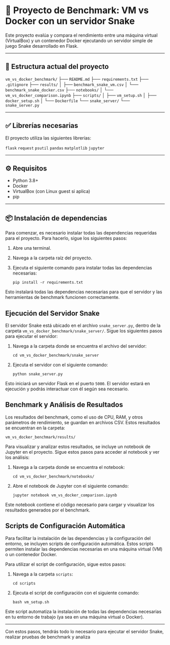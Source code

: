 # 🐍 Proyecto de Benchmark: VM vs Docker con un servidor Snake

Este proyecto evalúa y compara el rendimiento entre una máquina virtual (VirtualBox) y un contenedor Docker ejecutando un servidor simple de juego Snake desarrollado en Flask.

---

## 📁 Estructura actual del proyecto

`vm_vs_docker_benchmark/`
├── `README.md`
├── `requirements.txt`
├── `.gitignore`
├── `results/`
│ ├── `benchmark_snake_vm.csv`
│ └── `benchmark_snake_docker.csv`
├── `notebooks/`
│ └── `vm_vs_docker_comparison.ipynb`
├── `scripts/`
│ ├── `vm_setup.sh`
│ ├── `docker_setup.sh`
│ └── `Dockerfile`
└── `snake_server/`
└── `snake_server.py`

---

## ✅ Librerías necesarias

El proyecto utiliza las siguientes librerías:

`flask`
`request`
`psutil`
`pandas`
`matplotlib`
`jupyter`


---

## ⚙️ Requisitos

- Python 3.8+
- Docker
- VirtualBox (con Linux guest si aplica)
- pip

---

## 📦 Instalación de dependencias

Para comenzar, es necesario instalar todas las dependencias requeridas para el proyecto. Para hacerlo, sigue los siguientes pasos:

1. Abre una terminal.
2. Navega a la carpeta raíz del proyecto.
3. Ejecuta el siguiente comando para instalar todas las dependencias necesarias:

    ```
    pip install -r requirements.txt
    ```

Esto instalará todas las dependencias necesarias para que el servidor y las herramientas de benchmark funcionen correctamente.

## Ejecución del Servidor Snake

El servidor Snake está ubicado en el archivo `snake_server.py`, dentro de la carpeta `vm_vs_docker_benchmark/snake_server/`. Sigue los siguientes pasos para ejecutar el servidor:

1. Navega a la carpeta donde se encuentra el archivo del servidor:

    ```
    cd vm_vs_docker_benchmark/snake_server
    ```

2. Ejecuta el servidor con el siguiente comando:

    ```
    python snake_server.py
    ```

Esto iniciará un servidor Flask en el puerto `5000`. El servidor estará en ejecución y podrás interactuar con él según sea necesario.

## Benchmark y Análisis de Resultados

Los resultados del benchmark, como el uso de CPU, RAM, y otros parámetros de rendimiento, se guardan en archivos CSV. Estos resultados se encuentran en la carpeta:

`vm_vs_docker_benchmark/results/`


Para visualizar y analizar estos resultados, se incluye un notebook de Jupyter en el proyecto. Sigue estos pasos para acceder al notebook y ver los análisis:

1. Navega a la carpeta donde se encuentra el notebook:

    ```
    cd vm_vs_docker_benchmark/notebooks/
    ```

2. Abre el notebook de Jupyter con el siguiente comando:

    ```
    jupyter notebook vm_vs_docker_comparison.ipynb
    ```

Este notebook contiene el código necesario para cargar y visualizar los resultados generados por el benchmark.

## Scripts de Configuración Automática

Para facilitar la instalación de las dependencias y la configuración del entorno, se incluyen scripts de configuración automática. Estos scripts permiten instalar las dependencias necesarias en una máquina virtual (VM) o un contenedor Docker.

Para utilizar el script de configuración, sigue estos pasos:

1. Navega a la carpeta `scripts`:

    ```
    cd scripts
    ```

2. Ejecuta el script de configuración con el siguiente comando:

    ```
    bash vm_setup.sh
    ```

Este script automatiza la instalación de todas las dependencias necesarias en tu entorno de trabajo (ya sea en una máquina virtual o Docker).

---

Con estos pasos, tendrás todo lo necesario para ejecutar el servidor Snake, realizar pruebas de benchmark y analiza